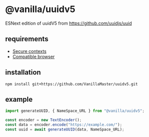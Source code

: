 # @vanilla/uuidv5
ESNext edition of uuidV5 from https://github.com/uuidjs/uuid

## requirements
- [Secure contexts](https://developer.mozilla.org/en-US/docs/Web/Security/Secure_Contexts)
- [Compatible browser](https://developer.mozilla.org/en-US/docs/Web/API/SubtleCrypto/digest#browser_compatibility)

## installation
```
npm install git+https://github.com/VanillaMaster/uuidv5.git
```

## example
```js
import generateUUID, { NameSpace_URL } from "@vanilla/uuidv5";

const encoder = new TextEncoder();
const data = encoder.encode("https://example.com/");
const uuid = await generateUUID(data, NameSpace_URL);
```